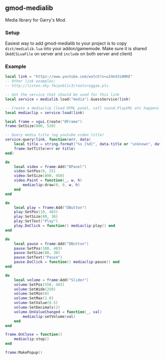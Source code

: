 ## gmod-medialib

Media library for Garry's Mod.

### Setup
Easiest way to add gmod-medialib to your project is to copy ```dist/medialib.lua``` into your addon/gamemode. Make sure it is shared (```AddCSLuaFile``` on server and ```include``` on both server and client)

### Example

```lua
local link = "https://www.youtube.com/watch?v=u24e43iW9KE"
-- Other link examples:
-- http://listen.sky.fm/public3/rootsreggae.pls

-- Get the service that should be used for this link
local service = medialib.load("media").GuessService(link)

-- Create a mediaclip (load HTML panel, call sound.PlayURL etc happens here) using that service
local mediaclip = service:load(link)

local frame = vgui.Create("DFrame")
frame:SetSize(800, 520)

-- Query media title (eg youtube video title)
service:query(link, function(err, data)
	local title = string.format("%s [%d]", data.title or "unknown", data.duration or -1)
	frame:SetTitle(err or title)
end)

do
	local video = frame:Add("DPanel")
	video:SetPos(0, 25)
	video:SetSize(800, 450)
	video.Paint = function(_, w, h)
		mediaclip:draw(0, 0, w, h)
	end
end

do
	local play = frame:Add("DButton")
	play:SetPos(10, 483)
	play:SetSize(80, 30)
	play:SetText("Play")
	play.DoClick = function() mediaclip:play() end
end

do
	local pause = frame:Add("DButton")
	pause:SetPos(100, 483)
	pause:SetSize(80, 30)
	pause:SetText("Pause")
	pause.DoClick = function() mediaclip:pause() end
end

do
	local volume = frame:Add("Slider")
	volume:SetPos(550, 483)
	volume:SetWide(250)
	volume:SetMin(0)
	volume:SetMax(1.0)
	volume:SetValue(0.5)
	volume:SetDecimals(2)
	volume.OnValueChanged = function(_, val)
		mediaclip:setVolume(val)	
	end
end

frame.OnClose = function()
	mediaclip:stop()
end

frame:MakePopup()
```